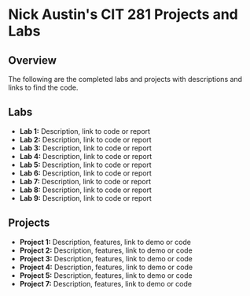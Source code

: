 # Nick Austin's CIT 281 Projects and Labs

## Overview
The following are the completed labs and projects with descriptions and links to find the code. 

## Labs
- **Lab 1:** Description, link to code or report
- **Lab 2:** Description, link to code or report
- **Lab 3:** Description, link to code or report
- **Lab 4:** Description, link to code or report
- **Lab 5:** Description, link to code or report
- **Lab 6:** Description, link to code or report
- **Lab 7:** Description, link to code or report
- **Lab 8:** Description, link to code or report
- **Lab 9:** Description, link to code or report

## Projects
- **Project 1:** Description, features, link to demo or code
- **Project 2:** Description, features, link to demo or code
- **Project 3:** Description, features, link to demo or code
- **Project 4:** Description, features, link to demo or code
- **Project 5:** Description, features, link to demo or code
- **Project 7:** Description, features, link to demo or code
